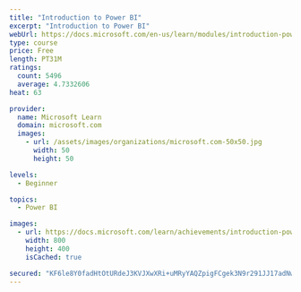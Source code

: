 ```yaml
---
title: "Introduction to Power BI"
excerpt: "Introduction to Power BI"
webUrl: https://docs.microsoft.com/en-us/learn/modules/introduction-power-bi/
type: course
price: Free
length: PT31M
ratings:
  count: 5496
  average: 4.7332606
heat: 63

provider:
  name: Microsoft Learn
  domain: microsoft.com
  images:
    - url: /assets/images/organizations/microsoft.com-50x50.jpg
      width: 50
      height: 50

levels:
  - Beginner

topics:
  - Power BI

images:
  - url: https://docs.microsoft.com/learn/achievements/introduction-power-bi-social.png
    width: 800
    height: 400
    isCached: true

secured: "KF6le8Y0fadHtOtURdeJ3KVJXwXRi+uMRyYAQZpigFCgek3N9r291JJ17adNwgp2BmlBZ67X+rDHyKaIDF90K4jBzoqfrhrDfWlJF7WR6P1t3w9FmtQIzuGSDsqES0mNEJDAMGaueZ0TPBRfkW9Bz5UeJ/kJiD96i3WeGxHuc0pS8NFO5hvJmt2QEvz4J8g+bOKoGBow5g/9nQ8yWDN0jzSG0ejP9pf8XH6I192hsAG+LOC+PR6BZWhDLERkBaKzDGnsF1+Uezj1DXnKt3u2//kP0I1GqBQ8YxO3vXJPzPT0mwsqp8fLFeUCo1ZFV55pscxdbeLTKjDzBx1wf8zoPeVH/Pb9otgmxFtt77aOR5/TLrqW5lKSy9rL244CNGvSR4Vu7SX2/25BqLwFqd0NKzQC3Baw7cpyHjRxYaaUg/U=;lxbBfrmPn/9c+g3TL9efUQ=="
---
```


